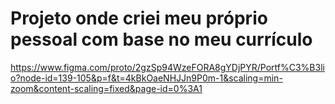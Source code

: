<h1>Projeto onde criei meu próprio pessoal com base no meu currículo</h1>



<https://www.figma.com/proto/2gzSp94WzeFORA8gYDjPYR/Portf%C3%B3lio?node-id=139-105&p=f&t=4kBkOaeNHJJn9P0m-1&scaling=min-zoom&content-scaling=fixed&page-id=0%3A1>

